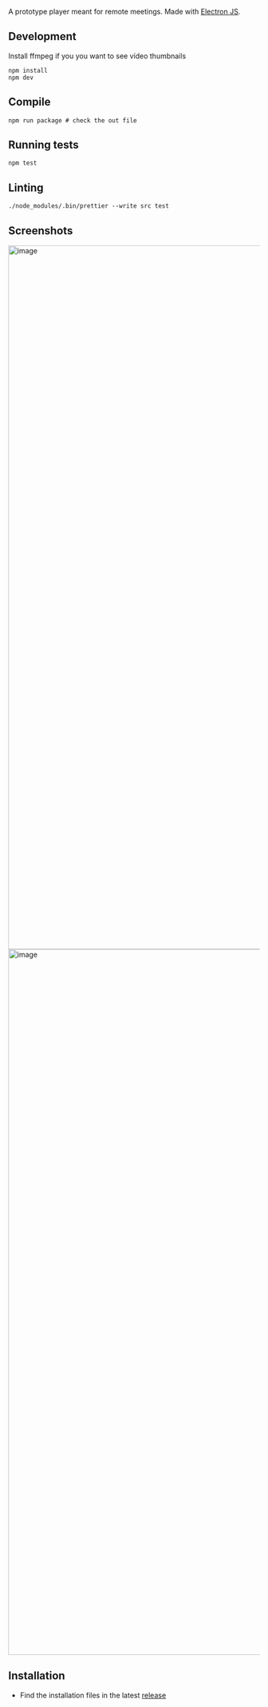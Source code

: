 A prototype player meant for remote meetings. Made with [Electron JS](https://www.electronjs.org/).

## Development

Install ffmpeg if you you want to see vídeo thumbnails

```
npm install
npm dev
```

## Compile

```
npm run package # check the out file
```

## Running tests

```
npm test
```

## Linting

```
./node_modules/.bin/prettier --write src test
```

## Screenshots

<img width="1409" alt="image" src="https://user-images.githubusercontent.com/226834/164533878-ba148626-8fa9-4ab9-879a-522c0d2d291e.png">
<img width="1413" alt="image" src="https://user-images.githubusercontent.com/226834/164534142-6d096b47-bf6a-43e1-b409-d0051b08e011.png">

## Installation

- Find the installation files in the latest [release](https://github.com/mjacobus/jw-play/releases/latest)
